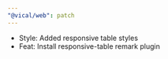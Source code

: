 ```yaml
---
"@vical/web": patch
---
```


- Style: Added responsive table styles
- Feat: Install responsive-table remark plugin
